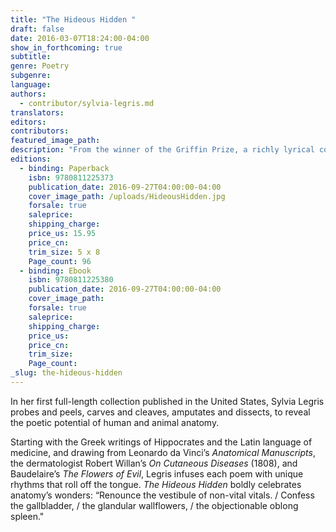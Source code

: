 ```yaml
---
title: "The Hideous Hidden "
draft: false
date: 2016-03-07T18:24:00-04:00
show_in_forthcoming: true
subtitle:
genre: Poetry
subgenre:
language:
authors:
  - contributor/sylvia-legris.md
translators:
editors:
contributors:
featured_image_path:
description: "From the winner of the Griffin Prize, a richly lyrical collection of poems exploring the body’s minutiae "
editions:
  - binding: Paperback
    isbn: 9780811225373
    publication_date: 2016-09-27T04:00:00-04:00
    cover_image_path: /uploads/HideousHidden.jpg
    forsale: true
    saleprice:
    shipping_charge:
    price_us: 15.95
    price_cn:
    trim_size: 5 x 8
    Page_count: 96
  - binding: Ebook
    isbn: 9780811225380
    publication_date: 2016-09-27T04:00:00-04:00
    cover_image_path:
    forsale: true
    saleprice:
    shipping_charge:
    price_us:
    price_cn:
    trim_size:
    Page_count:
_slug: the-hideous-hidden
---
```


In her first full-length collection published in the United States, Sylvia Legris probes and peels, carves and cleaves, amputates and dissects, to reveal the poetic potential of human and animal anatomy.

Starting with the Greek writings of Hippocrates and the Latin language of medicine, and drawing from Leonardo da Vinci’s _Anatomical Manuscripts_, the dermatologist Robert Willan’s _On Cutaneous Diseases_ (1808), and Baudelaire’s _The Flowers of Evil_, Legris infuses each poem with unique rhythms that roll off the tongue. _The Hideous Hidden_ boldly celebrates anatomy’s wonders: “Renounce the vestibule of non-vital vitals. / Confess the gallbladder, / the glandular wallflowers, / the objectionable oblong spleen."


